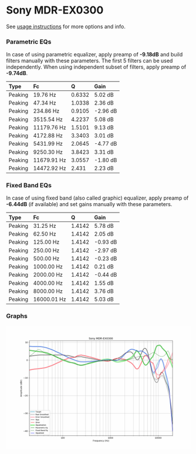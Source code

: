 # Sony MDR-EX0300
See [usage instructions](https://github.com/jaakkopasanen/AutoEq#usage) for more options and info.

### Parametric EQs
In case of using parametric equalizer, apply preamp of **-9.18dB** and build filters manually
with these parameters. The first 5 filters can be used independently.
When using independent subset of filters, apply preamp of **-9.74dB**.

| Type    | Fc          |      Q | Gain     |
|:--------|:------------|:-------|:---------|
| Peaking | 19.76 Hz    | 0.6332 | 5.02 dB  |
| Peaking | 47.34 Hz    | 1.0338 | 2.36 dB  |
| Peaking | 234.86 Hz   | 0.9105 | -2.96 dB |
| Peaking | 3515.54 Hz  | 4.2237 | 5.08 dB  |
| Peaking | 11179.76 Hz | 1.5101 | 9.13 dB  |
| Peaking | 4172.88 Hz  | 3.3403 | 3.01 dB  |
| Peaking | 5431.99 Hz  | 2.0645 | -4.77 dB |
| Peaking | 9250.30 Hz  | 3.8423 | 3.31 dB  |
| Peaking | 11679.91 Hz | 3.0557 | -1.80 dB |
| Peaking | 14472.92 Hz | 2.431  | 2.23 dB  |

### Fixed Band EQs
In case of using fixed band (also called graphic) equalizer, apply preamp of **-6.44dB**
(if available) and set gains manually with these parameters.

| Type    | Fc          |      Q | Gain     |
|:--------|:------------|:-------|:---------|
| Peaking | 31.25 Hz    | 1.4142 | 5.78 dB  |
| Peaking | 62.50 Hz    | 1.4142 | 2.05 dB  |
| Peaking | 125.00 Hz   | 1.4142 | -0.93 dB |
| Peaking | 250.00 Hz   | 1.4142 | -2.97 dB |
| Peaking | 500.00 Hz   | 1.4142 | -0.23 dB |
| Peaking | 1000.00 Hz  | 1.4142 | 0.21 dB  |
| Peaking | 2000.00 Hz  | 1.4142 | -0.44 dB |
| Peaking | 4000.00 Hz  | 1.4142 | 1.55 dB  |
| Peaking | 8000.00 Hz  | 1.4142 | 3.76 dB  |
| Peaking | 16000.01 Hz | 1.4142 | 5.03 dB  |

### Graphs
![](./Sony%20MDR-EX0300.png)